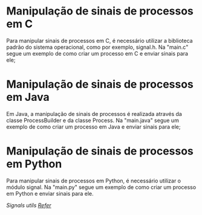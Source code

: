 # Manipulação de sinais de processos em C
Para manipular sinais de processos em C, é necessário utilizar a biblioteca padrão do sistema operacional, como por exemplo, signal.h. Na "main.c" segue um exemplo de como criar um processo em C e enviar sinais para ele;

# Manipulação de sinais de processos em Java
Em Java, a manipulação de sinais de processos é realizada através da classe ProcessBuilder e da classe Process. Na "main.java" segue um exemplo de como criar um processo em Java e enviar sinais para ele;

# Manipulação de sinais de processos em Python
Para manipular sinais de processos em Python, é necessário utilizar o módulo signal. Na "main.py" segue um exemplo de como criar um processo em Python e enviar sinais para ele.

_Signals utils [Refer](https://www.ic.unicamp.br/~celio/mc514/linux/linux_pgsignals.html)_